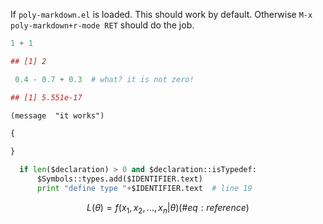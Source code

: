
If `poly-markdown.el` is loaded. This should work by default. Otherwise `M-x
poly-markdown+r-mode RET` should do the job.

```r
1 + 1
```

```r
## [1] 2

```

```r
 0.4 - 0.7 + 0.3  # what? it is not zero!
```

```r
## [1] 5.551e-17
```

```emacs-lisp
(message  "it works")
```

```javascript
{
    
}
```


  ```python
    if len($declaration) > 0 and $declaration::isTypedef:
        $Symbols::types.add($IDENTIFIER.text)
        print "define type "+$IDENTIFIER.text  # line 19
  ```
  
  
$$\begin{equation}
  L(\theta) = f(x_1,x_2, \ldots, x_n | \theta )
  (\#eq:reference)
\end{equation}$$

